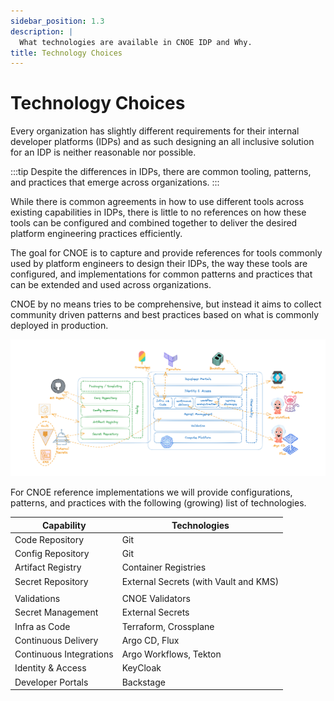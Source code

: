 ```yaml
---
sidebar_position: 1.3
description: |
  What technologies are available in CNOE IDP and Why.
title: Technology Choices
---
```


# Technology Choices

Every organization has slightly different requirements for their internal
developer platforms (IDPs) and as such designing an all inclusive solution for an IDP 
is neither reasonable nor possible.

:::tip
Despite the differences in IDPs, there are common tooling, patterns, and practices that
emerge across organizations.
:::

While there is common agreements in how to use different tools across existing
capabilities in IDPs, there is little to no references on how these tools can be
configured and combined together to deliver the desired platform engineering
practices efficiently.

The goal for CNOE is to capture and provide references for tools commonly used by
platform engineers to design their IDPs, the way these tools are configured, and
implementations for common patterns and practices that can be extended and used
across organizations.

CNOE by no means tries to be comprehensive, but instead it aims to collect
community driven patterns and best practices based on what is commonly deployed
in production.

![overview](../images/ref-impl.png)

For CNOE reference implementations we will provide configurations, patterns, and practices with the following
(growing) list of technologies.

| **Capability** | **Technologies** |
|-------------|--------------|
| Code Repository | Git |
| Config Repository | Git |
| Artifact Registry | Container Registries |
| Secret Repository | External Secrets (with Vault and KMS) |
|             |              |
| Validations | CNOE Validators |
| Secret Management | External Secrets |
| Infra as Code |Terraform, Crossplane |
| Continuous Delivery | Argo CD, Flux|
| Continuous Integrations | Argo Workflows, Tekton |
| Identity & Access | KeyCloak |
| Developer Portals | Backstage |

